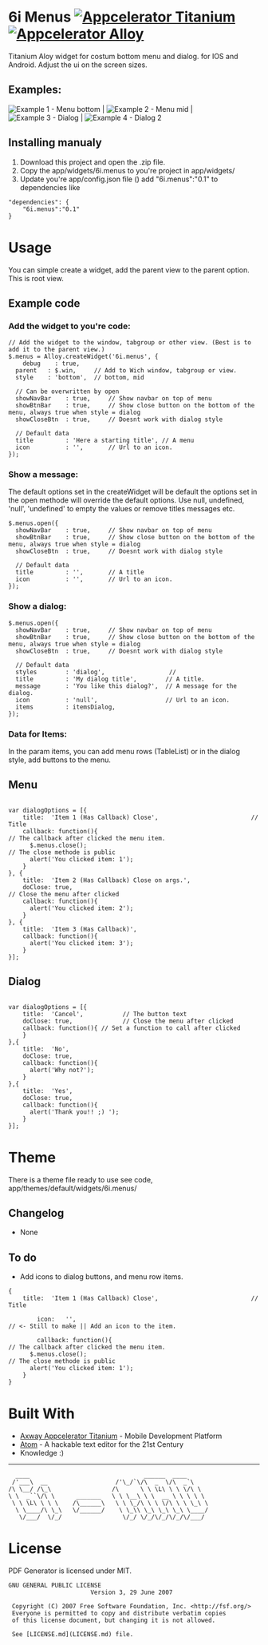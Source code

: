 # 6i Menus  [![Appcelerator Titanium](http://www-static.appcelerator.com/badges/titanium-git-badge-sq.png)](http://appcelerator.com/titanium/) [![Appcelerator Alloy](http://www-static.appcelerator.com/badges/alloy-git-badge-sq.png)](http://appcelerator.com/alloy/)


Titanium Aloy widget for costum bottom menu and dialog. for IOS and Android. Adjust the ui on the screen sizes.

## Examples:

![Example 1 - Menu bottom](https://raw.githubusercontent.com/Daargajedan/6i.menus/master/example/images/1.png) |
![Example 2 - Menu mid](https://raw.githubusercontent.com/Daargajedan/6i.menus/master/example/images/2.png) |
![Example 3 - Dialog](https://raw.githubusercontent.com/Daargajedan/6i.menus/master/example/images/3.png) |
![Example 4 - Dialog 2](https://raw.githubusercontent.com/Daargajedan/6i.menus/master/example/images/4.png)

## Installing manualy

1. Download this project and open the .zip file.
2. Copy the app/widgets/6i.menus to you're project in app/widgets/
3. Update you're app/config.json file () add 	"6i.menus":"0.1" to  dependencies like
```
"dependencies": {
	"6i.menus":"0.1"
}
```

# Usage
You can simple create a widget, add the parent view to the parent option. This is root view.

## Example code

### Add the widget to you're code:
```
// Add the widget to the window, tabgroup or other view. (Best is to add it to the parent view.)
$.menus = Alloy.createWidget('6i.menus', {
	debug    : true,
  parent   : $.win,     // Add to Wich window, tabgroup or view.
  style    : 'bottom',  // bottom, mid

  // Can be overwritten by open
  showNavBar    : true,     // Show navbar on top of menu
  showBtnBar    : true,     // Show close button on the bottom of the menu, always true when style = dialog
  showCloseBtn  : true,     // Doesnt work with dialog style

  // Default data
  title         : 'Here a starting title', // A menu
  icon          : '',       // Url to an icon.
});
```


### Show a message:

The default options set in the createWidget will be default the options set in the open methode will override the default options.
Use null, undefined, 'null', 'undefined' to empty the values or remove titles messages etc.

```
$.menus.open({
  showNavBar    : true,     // Show navbar on top of menu
  showBtnBar    : true,     // Show close button on the bottom of the menu, always true when style = dialog
  showCloseBtn  : true,     // Doesnt work with dialog style

  // Default data
  title         : '',       // A title
  icon          : '',       // Url to an icon.
});
```

### Show a dialog:

```
$.menus.open({
  showNavBar    : true,     // Show navbar on top of menu
  showBtnBar    : true,     // Show close button on the bottom of the menu, always true when style = dialog
  showCloseBtn  : true,     // Doesnt work with dialog style

  // Default data
  styles        : 'dialog',                  //
  title         : 'My dialog title',        // A title.
  message       : 'You like this dialog?',  // A message for the dialog.
  icon          : 'null',                   // Url to an icon.
  items         : itemsDialog,
});
```

### Data for Items:
In the param items, you can add menu rows (TableList) or in the dialog style, add buttons to the menu.

## Menu
```

var dialogOptions = [{
    title:  'Item 1 (Has Callback) Close',							// Title
    callback: function(){																// The callback after clicked the menu item.
      $.menus.close();																	// The close methode is public
      alert('You clicked item: 1');
    }
}, {
    title:  'Item 2 (Has Callback) Close on args.',
    doClose: true,																			// Close the menu after clicked
    callback: function(){
      alert('You clicked item: 2');
    }
}, {
    title:  'Item 3 (Has Callback)',
    callback: function(){
      alert('You clicked item: 3');
    }
}];

```

## Dialog
```

var dialogOptions = [{
    title:  'Cancel',			// The button text
    doClose: true,				// Close the menu after clicked
    callback: function(){ // Set a function to call after clicked
    }
},{
    title:  'No',
    doClose: true,
    callback: function(){
      alert('Why not?');
    }
},{
    title:  'Yes',
    doClose: true,
    callback: function(){
      alert('Thank you!! ;) ');
    }
}];

```


# Theme
There is a theme file ready to use see code, app/themes/default/widgets/6i.menus/

## Changelog

- None

## To do

- Add icons to dialog buttons, and menu row items.

```
{
    title:  'Item 1 (Has Callback) Close',							// Title

		icon: 	'',																					// <- Still to make || Add an icon to the item.

		callback: function(){																// The callback after clicked the menu item.
      $.menus.close();																	// The close methode is public
      alert('You clicked item: 1');
    }
}
```

# Built With

* [Axway Appcelerator Titanium](https://www.appcelerator.com/) - Mobile Development Platform
* [Atom](https://atom.io/) - A hackable text editor for the 21st Century
* Knowledge :)

____

```
  ____                                ______  ____
 /'___\  __                   /'\_/`\/\  _  \/\  _`\
/\ \__/ /\_\                 /\      \ \ \L\ \ \ \/\ \
\ \  _``\/\ \      _______   \ \ \__\ \ \  __ \ \ \ \ \
 \ \ \L\ \ \ \    /\______\   \ \ \_/\ \ \ \/\ \ \ \_\ \
  \ \____/\ \_\   \/______/    \ \_\\ \_\ \_\ \_\ \____/
   \/___/  \/_/                 \/_/ \/_/\/_/\/_/\/___/
```

# License

PDF Generator is licensed under MIT.

```
GNU GENERAL PUBLIC LICENSE
                       Version 3, 29 June 2007

 Copyright (C) 2007 Free Software Foundation, Inc. <http://fsf.org/>
 Everyone is permitted to copy and distribute verbatim copies
 of this license document, but changing it is not allowed.

 See [LICENSE.md](LICENSE.md) file.
```

